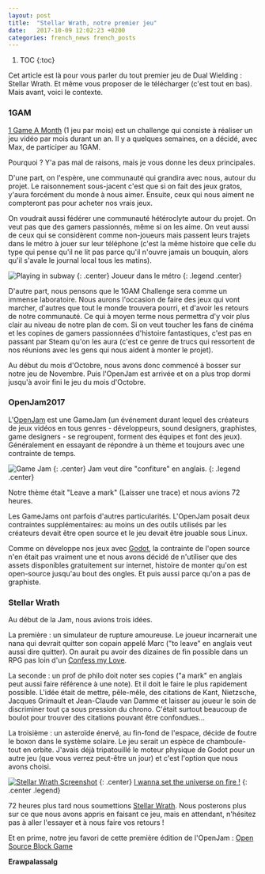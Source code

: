 ```yaml
---
layout: post
title:  "Stellar Wrath, notre premier jeu"
date:   2017-10-09 12:02:23 +0200
categories: french_news french_posts
---
```


1. TOC
{:toc}

Cet article est là pour vous parler du tout premier jeu de Dual
Wielding : Stellar Wrath. Et même vous proposer de le télécharger (c'est tout en bas).
Mais avant, voici le contexte.


### 1GAM

[1 Game A Month](http://www.onegameamonth.com/DWErawpalassalg) (1 jeu par mois) est un challenge qui consiste à réaliser un jeu
vidéo par mois durant un an. Il y a quelques semaines, on a décidé, avec Max,
de participer au 1GAM.

Pourquoi ? Y'a pas mal de raisons, mais je vous donne les deux principales.

D'une part, on l'espère, une communauté qui grandira avec nous, autour du projet.
Le raisonnement sous-jacent c'est que si on fait des jeux gratos, y'aura forcément du monde à nous aimer.
Ensuite, ceux qui nous aiment ne compteront pas pour acheter nos vrais jeux.

On voudrait aussi fédérer une communauté hétéroclyte autour du projet.
On veut pas que des gamers passionnés, même si on les aime. On veut aussi de ceux qui se considèrent
comme non-joueurs mais passent leurs trajets dans le métro à jouer sur leur téléphone 
(c'est la même histoire que celle du type qui pense qu'il ne lit pas parce qu'il n'ouvre jamais un bouquin, 
alors qu'il s'avale le journal local tous les matins).

![Playing in subway](https://img15.hostingpics.net/pics/768110ManPlayingInSubway2.png)
{: .center}
Joueur dans le métro
{: .legend .center}



D'autre part, nous pensons que le 1GAM Challenge sera comme un immense laboratoire. Nous aurons l'occasion de
faire des jeux qui vont marcher, d'autres que tout le monde trouvera pourri, et d'avoir les
retours de notre communauté. Ce qui à moyen terme nous permettra d'y voir plus clair au niveau
de notre plan de com. Si on veut toucher les fans de cinéma et les copines de gamers
passionnées d'histoire fantastiques, c'est pas en passant par Steam qu'on les aura 
(c'est ce genre de trucs qui ressortent de nos réunions avec les gens qui nous aident à monter le projet).

Au début du mois d'Octobre, nous avons donc commencé à bosser sur notre jeu de
Novembre. Puis l'OpenJam est arrivée et on a plus trop dormi jusqu'à avoir fini le jeu du mois d'Octobre.


### OpenJam2017

L'[OpenJam](https://itch.io/jam/open-jam-1) est une GameJam 
(un événement durant lequel des créateurs de jeux vidéos en tous genres - développeurs, sound designers, graphistes, game designers -
se regroupent, forment des équipes et font des jeux). Généralement en essayant de répondre à un thème
et toujours avec une contrainte de temps.

![Game Jam](https://img.itch.zone/aW1hZ2UyL2phbS81NzgvMTExMzU4LmpwZw==/original/0vGqlw.jpg)
{: .center}
Jam veut dire "confiture" en anglais.
{: .legend .center}

Notre thème était "Leave a mark" (Laisser une trace) et nous avions 72 heures.

Les GameJams ont parfois d'autres particularités. L'OpenJam posait deux contraintes supplémentaires: 
au moins un des outils utilisés par les créateurs devait être open source et le jeu devait être jouable
sous Linux.

Comme on développe nos jeux avec [Godot](https://godotengine.org/), la
contrainte de l'open source n'en était pas vraiment une et nous avons décidé de n'utiliser
que des assets disponibles gratuitement sur internet, histoire de monter qu'on est open-source jusqu'au bout des ongles.
Et puis aussi parce qu'on a pas de graphiste.

### Stellar Wrath

Au début de la Jam, nous avions trois idées. 

La première : un simulateur de rupture amoureuse. Le joueur incarnerait une nana qui devrait
quitter son copain appelé Marc ("to leave" en anglais veut aussi dire quitter). On aurait pu
avoir des dizaines de fin possible dans un RPG pas loin d'un [Confess my Love](http://store.steampowered.com/app/637850/Confess_My_Love/).

La seconde : un prof de philo
doit noter ses copies ("a mark" en anglais peut aussi faire référence à une note).
Et il doit le faire le plus rapidement possible.
L'idée était de mettre, pêle-mêle, des citations de Kant, Nietzsche, Jacques Grimault et Jean-Claude van Damme 
et laisser au joueur le soin de discriminer tout ça sous pression du chrono.
C'était surtout beaucoup de boulot pour trouver des citations pouvant être confondues...

La troisième : un asteroïde énervé, au fin-fond de l'espace, décide de foutre le boxon
dans le système solaire. Le jeu serait un espèce de chamboule-tout en orbite.
J'avais déjà tripatouillé le moteur physique de Godot pour un autre jeu
(que vous verrez peut-être un jour) et c'est l'option que nous avons choisi.

[![Stellar Wrath Screenshot](https://img.itch.zone/aW1hZ2UvMTgyNDY1Lzg1MzAwOC5wbmc=/original/j8rlIR.png)](https://dualwielding.itch.io/stellar-wrath)
{: .center}
[I wanna set the universe on fire !](https://www.youtube.com/watch?v=gXzMD065HEk)
{: .center .legend}

72 heures plus tard nous soumettions [Stellar Wrath](https://dualwielding.itch.io/stellar-wrath).
Nous posterons plus sur ce que nous avons appris en faisant ce jeu, mais
en attendant, n'hésitez pas à aller l'essayer et à nous faire vos retours !

Et en prime, notre jeu favori de cette première édition de l'OpenJam : [Open Source Block Game](https://captainlex.itch.io/open-source-block-game)

**Erawpalassalg**
